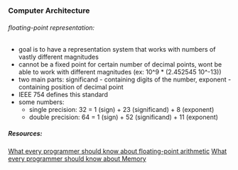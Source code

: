 ### Computer Architecture 

###### floating-point representation:
- goal is to have a representation system that works with numbers of vastly different magnitudes
- cannot be a fixed point for certain number of decimal points, wont be able to work with different magnitudes (ex: 10^9 * (2.452545 10^-13)) 
- two main parts: significand - containing digits of the number, exponent - containing position of decimal point 
- IEEE 754 defines this standard 
- some numbers:
    - single precision: 32 = 1 (sign) + 23 (significand) + 8 (exponent)
    - double precision: 64 = 1 (sign) + 52 (significand) + 11 (exponent) 

##### Resources: 
[What every programmer should know about floating-point arithmetic](https://www.phys.uconn.edu/~rozman/Courses/P2200_15F/downloads/floating-point-guide-2015-10-15.pdf)
[What every programmer should know about Memory](https://people.freebsd.org/~lstewart/articles/cpumemory.pdf)